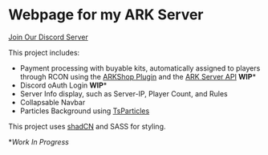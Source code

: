 # Webpage for my ARK Server

[Join Our Discord Server](https://discord.gg/46cJAE9z4h)

This project includes:
- Payment processing with buyable kits, automatically assigned to players through RCON using the [ARKShop Plugin](https://ark-server-api.com/resources/asa-arkshop.34/) and the [ARK Server API](https://ark-server-api.com/) **WIP***
- Discord oAuth Login **WIP***
- Server Info display, such as Server-IP, Player Count, and Rules 
- Collapsable Navbar
- Particles Background using [TsParticles](https://particles.js.org/)

This project uses [shadCN](ui.shadcn.com) and SASS for styling.

**Work In Progress*